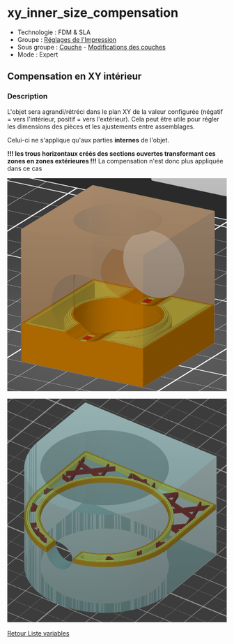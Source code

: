 # xy_inner_size_compensation

* Technologie : FDM & SLA
* Groupe : [Réglages de l'Impression](../print_settings/print_settings.md)
* Sous groupe : [Couche](../print_settings/print_settings.md#couche) - [Modifications des couches](../print_settings/print_settings.md#modifications-des-couches)
* Mode : Expert

## Compensation en XY intérieur

### Description

L'objet sera agrandi/rétréci dans le plan XY de la valeur configurée (négatif = vers l'intérieur, positif = vers l'extérieur). Cela peut être utile pour régler les dimensions des pièces et les ajustements entre assemblages.

Celui-ci ne s'applique qu'aux parties **internes** de l'objet.

**!!! les trous horizontaux créés des sections ouvertes transformant ces zones en zones extérieures !!!** La compensation n'est donc plus appliquée dans ce cas

![trou dans le modèle la compensation ne s'applique plus](./images/xy_inner_size_compensation/001.png)


![Section ouverte](images/hole_size_compensation/002.png)



[Retour Liste variables](variable_list.md)
